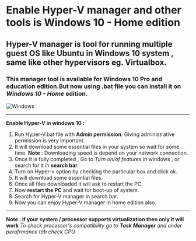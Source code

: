 # Enable Hyper-V manager and other tools is Windows 10 - Home edition 
## Hyper-V manager is tool for running multiple guest OS like Ubuntu in Windows 10 system , same like other hypervisors eg. Virtualbox.
### This manager tool is available for Windows 10 Pro and education edition.But now using .bat file you can install it on *Windows 10 - Home* edition.

<p>
<img alt="Windows" src="https://img.shields.io/badge/Windows-0078D6?style=for-the-badge&logo=windows&logoColor=white" />
</p>
	
  
--- 

**Enable Hyper-V in windows 10 :** 
1. Run Hyper-V.bat file with **Admin permission**. Giving administrative permission is very important.
2. It will download some essential files in your system so wait for some time. **Note** : Downloading speed is depend on your network connection. 
3. Once it is fully completed , Go to *Turn on/of features* in windows , or search for it in **search bar**. 
5. Turn on Hyper-v option by checking the particular box and click ok.
6. It will download some essential files.
7. Once all files downloaded it will ask to restart the PC. 
8. Now **restart the PC** and wait for boot-up of system.
9. Search for Hyper-V manager in search bar.
10. Now you can enjoy Hyper-V manager in home edition also.

---

**Note : If your system / processor supports virtualization then only it will work**
*To check processor's compatibility go to **Task Manager** and under perofrmance tab check CPU*
